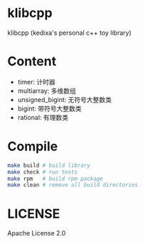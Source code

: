 # klibcpp

klibcpp (kedixa's personal c++ toy library)

# Content

- timer: 计时器
- multiarray: 多维数组
- unsigned_bigint: 无符号大整数类
- bigint: 带符号大整数类
- rational: 有理数类

# Compile
```bash
make build # build library
make check # run tests
make rpm   # build rpm package
make clean # remove all build directories
```

# LICENSE

Apache License 2.0
